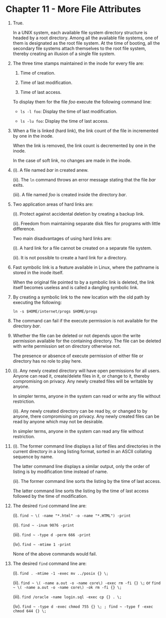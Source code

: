 # Chapter 11 - More File Attributes

1.  True.

    In a UNIX system, each available file system directory structure is headed by a root directory. Among all the available file systems, one of them is designated as the root file system. At the time of booting, all the secondary file systems attach themselves to the root file system, thereby creating an illusion of a single file system.

2.  The three time stamps maintained in the inode for every file are:

    1.  Time of creation.

    2.  Time of last modification.

    3.  Time of last access.

    To display them for the file _foo_ execute the following command line:

    -   `ls -l foo`: Display the time of last modification.

    -   `ls -lu foo`: Display the time of last access.

3.  When a file is linked (hard link), the link count of the file in incremented by one in the inode.

    When the link is removed, the link count is decremented by one in the inode.

    In the case of soft link, no changes are made in the inode.

4.  (i). A file named _bar_ in created anew.

    (ii). The `ln` command throws an error message stating that the file _bar_ exits.

    (iii). A file named _foo_ is created inside the directory _bar_.

5.  Two application areas of hard links are:

    (i). Protect against accidental deletion by creating a backup link.

    (ii). Freedom from maintaining separate disk files for programs with little difference.

    Two main disadvantages of using hard links are:

    (i). A hard link for a file cannot be created on a separate file system.

    (ii). It is not possible to create a hard link for a directory.

6.  Fast symbolic link is a feature available in Linux, where the pathname is stored in the inode itself.

    When the original file pointed to by a symbolic link is deleted, the link itself becomes useless and is called a dangling symbolic link.

7.  By creating a symbolic link to the new location with the old path by executing the following:

    `ln -s $HOME/internet/progs $HOME/progs`

8.  The command can fail if the execute permission is not available for the directory _bar_.

9.  Whether the file can be deleted or not depends upon the write permission available for the containing directory. The file can be deleted with write permission set on directory otherwise not.

    The presence or absence of execute permission of either file or directory has no role to play here.

10. (i). Any newly created directory will have open permissions for all users. Anyone can read it, create/delete files in it, or change to it, thereby compromising on privacy. Any newly created files will be writable by anyone.

    In simpler terms, anyone in the system can read or write any file without restriction.

    (ii). Any newly created directory can be read by, or changed to by anyone, there compromising on privacy. Any newly created files can be read by anyone which may not be desirable.

    In simpler terms, anyone in the system can read any file without restriction.

11. (i). The former command line displays a list of files and directories in the current directory in a long listing format, sorted in an ASCII collating sequence by name.

    The latter command line displays a similar output, only the order of listing is by modification time instead of name.

    (ii). The former command line sorts the listing by the time of last access.

    The latter command line sorts the listing by the time of last access followed by the time of modification.

12. The desired `find` command line are:

    (i). `find ~ \( -name "*.html" -o -name "*.HTML") -print`

    (ii). `find ~ -inum 9076 -print`

    (iii). `find ~ -type d -perm 666 -print`

    (iv). `find ~ -mtime 1 -print`

    None of the above commands would fail.

13. The desired `find` command line are:

    (i). `find . -mtime -1 -exec mv ../posix {} \;`

    (ii). `find ~ \( -name a.out -o -name core\) -exec rm -fi {} \;` or `find ~ \( -name a.out -o -name core\) -ok rm -fi {} \;`

    (iii). `find /oracle -name login.sql -exec cp {} . \;`

    (iv). `find ~ -type d -exec chmod 755 {} \; ; find ~ -type f -exec chmod 644 {} \;`
